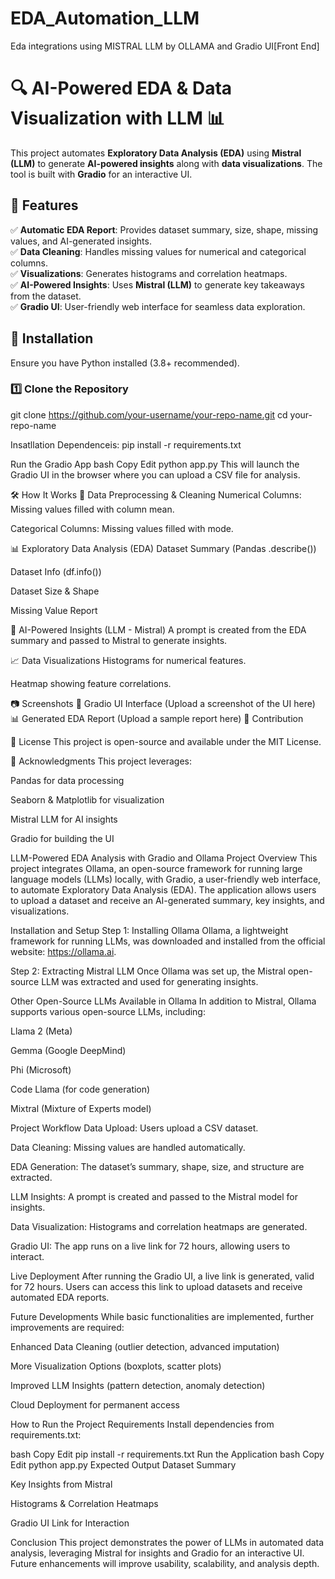 # EDA_Automation_LLM
Eda integrations using MISTRAL LLM by OLLAMA and Gradio UI[Front End]

# 🔍 AI-Powered EDA & Data Visualization with LLM 📊  

This project automates **Exploratory Data Analysis (EDA)** using **Mistral (LLM)** to generate **AI-powered insights** along with **data visualizations**. The tool is built with **Gradio** for an interactive UI.  

## 🚀 Features  
✅ **Automatic EDA Report**: Provides dataset summary, size, shape, missing values, and AI-generated insights.  
✅ **Data Cleaning**: Handles missing values for numerical and categorical columns.  
✅ **Visualizations**: Generates histograms and correlation heatmaps.  
✅ **AI-Powered Insights**: Uses **Mistral (LLM)** to generate key takeaways from the dataset.  
✅ **Gradio UI**: User-friendly web interface for seamless data exploration.  

## 📌 Installation  
Ensure you have Python installed (3.8+ recommended).  

### 1️⃣ Clone the Repository  

git clone https://github.com/your-username/your-repo-name.git
cd your-repo-name

Insatllation Dependenceis:
pip install -r requirements.txt

Run the Gradio App
bash
Copy
Edit
python app.py
This will launch the Gradio UI in the browser where you can upload a CSV file for analysis.

🛠 How It Works
🧹 Data Preprocessing & Cleaning
Numerical Columns: Missing values filled with column mean.

Categorical Columns: Missing values filled with mode.

📊 Exploratory Data Analysis (EDA)
Dataset Summary (Pandas .describe())

Dataset Info (df.info())

Dataset Size & Shape

Missing Value Report

🔎 AI-Powered Insights (LLM - Mistral)
A prompt is created from the EDA summary and passed to Mistral to generate insights.

📈 Data Visualizations
Histograms for numerical features.

Heatmap showing feature correlations.

📷 Screenshots
🎨 Gradio UI Interface (Upload a screenshot of the UI here)
📊 Generated EDA Report (Upload a sample report here)
🤝 Contribution


📜 License
This project is open-source and available under the MIT License.

🌟 Acknowledgments
This project leverages:

Pandas for data processing

Seaborn & Matplotlib for visualization

Mistral LLM for AI insights

Gradio for building the UI


LLM-Powered EDA Analysis with Gradio and Ollama
Project Overview
This project integrates Ollama, an open-source framework for running large language models (LLMs) locally, with Gradio, a user-friendly web interface, to automate Exploratory Data Analysis (EDA). The application allows users to upload a dataset and receive an AI-generated summary, key insights, and visualizations.

Installation and Setup
Step 1: Installing Ollama
Ollama, a lightweight framework for running LLMs, was downloaded and installed from the official website: https://ollama.ai.

Step 2: Extracting Mistral LLM
Once Ollama was set up, the Mistral open-source LLM was extracted and used for generating insights.

Other Open-Source LLMs Available in Ollama
In addition to Mistral, Ollama supports various open-source LLMs, including:

Llama 2 (Meta)

Gemma (Google DeepMind)

Phi (Microsoft)

Code Llama (for code generation)

Mixtral (Mixture of Experts model)

Project Workflow
Data Upload: Users upload a CSV dataset.

Data Cleaning: Missing values are handled automatically.

EDA Generation: The dataset’s summary, shape, size, and structure are extracted.

LLM Insights: A prompt is created and passed to the Mistral model for insights.

Data Visualization: Histograms and correlation heatmaps are generated.

Gradio UI: The app runs on a live link for 72 hours, allowing users to interact.

Live Deployment
After running the Gradio UI, a live link is generated, valid for 72 hours. Users can access this link to upload datasets and receive automated EDA reports.

Future Developments
While basic functionalities are implemented, further improvements are required:

Enhanced Data Cleaning (outlier detection, advanced imputation)

More Visualization Options (boxplots, scatter plots)

Improved LLM Insights (pattern detection, anomaly detection)

Cloud Deployment for permanent access

How to Run the Project
Requirements
Install dependencies from requirements.txt:

bash
Copy
Edit
pip install -r requirements.txt
Run the Application
bash
Copy
Edit
python app.py
Expected Output
Dataset Summary

Key Insights from Mistral

Histograms & Correlation Heatmaps

Gradio UI Link for Interaction

Conclusion
This project demonstrates the power of LLMs in automated data analysis, leveraging Mistral for insights and Gradio for an interactive UI. Future enhancements will improve usability, scalability, and analysis depth.










